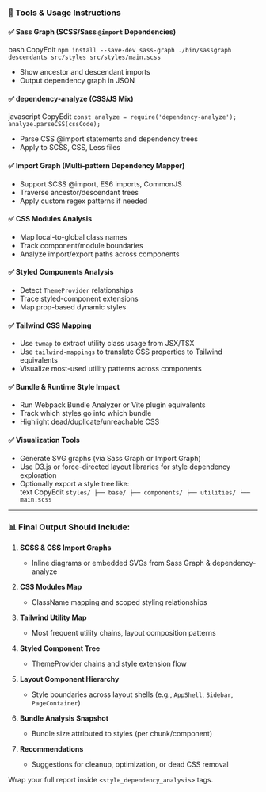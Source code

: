 ### 🧰 Tools & Usage Instructions

#### ✅ Sass Graph (SCSS/Sass `@import` Dependencies)
bash
CopyEdit
`npm install --save-dev sass-graph ./bin/sassgraph descendants src/styles src/styles/main.scss`
- Show ancestor and descendant imports    
- Output dependency graph in JSON

#### ✅ dependency-analyze (CSS/JS Mix)
javascript
CopyEdit
`const analyze = require('dependency-analyze'); analyze.parseCSS(cssCode);`
- Parse CSS @import statements and dependency trees    
- Apply to SCSS, CSS, Less files

#### ✅ Import Graph (Multi-pattern Dependency Mapper)
- Support SCSS @import, ES6 imports, CommonJS    
- Traverse ancestor/descendant trees    
- Apply custom regex patterns if needed

#### ✅ CSS Modules Analysis
- Map local-to-global class names    
- Track component/module boundaries    
- Analyze import/export paths across components

#### ✅ Styled Components Analysis
- Detect `ThemeProvider` relationships    
- Trace styled-component extensions    
- Map prop-based dynamic styles

#### ✅ Tailwind CSS Mapping
- Use `twmap` to extract utility class usage from JSX/TSX    
- Use `tailwind-mappings` to translate CSS properties to Tailwind equivalents    
- Visualize most-used utility patterns across components    

#### ✅ Bundle & Runtime Style Impact
- Run Webpack Bundle Analyzer or Vite plugin equivalents    
- Track which styles go into which bundle    
- Highlight dead/duplicate/unreachable CSS    

#### ✅ Visualization Tools
- Generate SVG graphs (via Sass Graph or Import Graph)    
- Use D3.js or force-directed layout libraries for style dependency exploration    
- Optionally export a style tree like:   
text
CopyEdit
`styles/ ├── base/ ├── components/ ├── utilities/ └── main.scss`

---

### 📊 Final Output Should Include:

1. **SCSS & CSS Import Graphs**    
    - Inline diagrams or embedded SVGs from Sass Graph & dependency-analyze

2. **CSS Modules Map**    
    - ClassName mapping and scoped styling relationships       

3. **Tailwind Utility Map**    
    - Most frequent utility chains, layout composition patterns

4. **Styled Component Tree**    
    - ThemeProvider chains and style extension flow

5. **Layout Component Hierarchy**    
    - Style boundaries across layout shells (e.g., `AppShell`, `Sidebar`, `PageContainer`)
        
6. **Bundle Analysis Snapshot**    
    - Bundle size attributed to styles (per chunk/component)

7. **Recommendations**    
    - Suggestions for cleanup, optimization, or dead CSS removal

Wrap your full report inside `<style_dependency_analysis>` tags.

</Instructions>